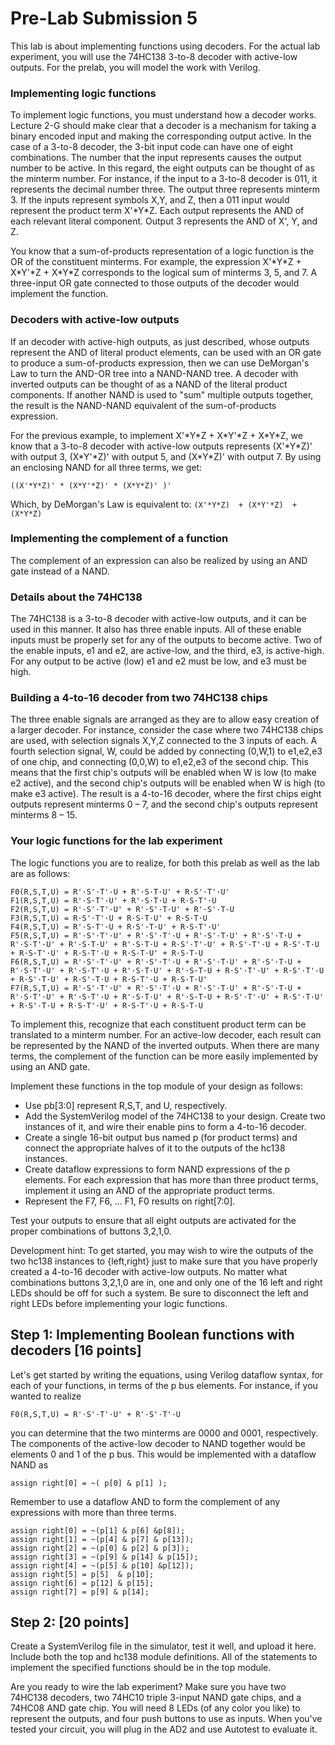# Pre-Lab Submission 5

This lab is about implementing functions using decoders. For the actual lab experiment, you will use the 74HC138 3-to-8 decoder with active-low outputs. For the prelab, you will model the work with Verilog.

### Implementing logic functions

To implement logic functions, you must understand how a decoder works. Lecture 2-G should make clear that a decoder is a mechanism for taking a binary encoded input and making the corresponding output active. In the case of a 3-to-8 decoder, the 3-bit input code can have one of eight combinations. The number that the input represents causes the output number to be active. In this regard, the eight outputs can be thought of as the minterm number. For instance, if the input to a 3-to-8 decoder is 011, it represents the decimal number three. The output three represents minterm 3. If the inputs represent symbols X,Y, and Z, then a 011 input would represent the product term X'\*Y\*Z. Each output represents the AND of each relevant literal component. Output 3 represents the AND of X', Y, and Z.

You know that a sum-of-products representation of a logic function is the OR of the constituent minterms. For example, the expression X'\*Y\*Z + X\*Y'\*Z + X\*Y\*Z corresponds to the logical sum of minterms 3, 5, and 7. A three-input OR gate connected to those outputs of the decoder would implement the function.

### Decoders with active-low outputs

If an decoder with active-high outputs, as just described, whose outputs represent the AND of literal product elements, can be used with an OR gate to produce a sum-of-products expression, then we can use DeMorgan's Law to turn the AND-OR tree into a NAND-NAND tree. A decoder with inverted outputs can be thought of as a NAND of the literal product components. If another NAND is used to "sum" multiple outputs together, the result is the NAND-NAND equivalent of the sum-of-products expression.

For the previous example, to implement X'\*Y\*Z + X\*Y'\*Z + X\*Y\*Z, we know that a 3-to-8 decoder with active-low outputs represents (X'\*Y\*Z)' with output 3, (X\*Y'\*Z)' with output 5, and (X\*Y\*Z)' with output 7. By using an enclosing NAND for all three terms, we get:

`((X'*Y*Z)' * (X*Y'*Z)' * (X*Y*Z)' )'`

Which, by DeMorgan's Law is equivalent to:
	  `(X'*Y*Z)  + (X*Y'*Z)  + (X*Y*Z)`
### Implementing the complement of a function

The complement of an expression can also be realized by using an AND gate instead of a NAND.

### Details about the 74HC138

The 74HC138 is a 3-to-8 decoder with active-low outputs, and it can be used in this manner. It also has three enable inputs. All of these enable inputs must be properly set for any of the outputs to become active. Two of the enable inputs, e1 and e2, are active-low, and the third, e3, is active-high. For any output to be active (low) e1 and e2 must be low, and e3 must be high.

### Building a 4-to-16 decoder from two 74HC138 chips

The three enable signals are arranged as they are to allow easy creation of a larger decoder. For instance, consider the case where two 74HC138 chips are used, with selection signals X,Y,Z connected to the 3 inputs of each. A fourth selection signal, W, could be added by connecting (0,W,1) to e1,e2,e3 of one chip, and connecting (0,0,W) to e1,e2,e3 of the second chip. This means that the first chip's outputs will be enabled when W is low (to make e2 active), and the second chip's outputs will be enabled when W is high (to make e3 active). The result is a 4-to-16 decoder, where the first chips eight outputs represent minterms 0 – 7, and the second chip's outputs represent minterms 8 – 15.

### Your logic functions for the lab experiment

The logic functions you are to realize, for both this prelab as well as the lab are as follows:
```
F0(R,S,T,U) = R'·S'·T'·U + R'·S·T·U' + R·S'·T'·U'
F1(R,S,T,U) = R'·S·T'·U' + R'·S·T·U + R·S·T'·U
F2(R,S,T,U) = R'·S'·T'·U' + R'·S'·T·U' + R'·S'·T·U
F3(R,S,T,U) = R·S'·T'·U + R·S·T·U' + R·S·T·U
F4(R,S,T,U) = R'·S·T'·U + R·S'·T·U' + R·S·T'·U'
F5(R,S,T,U) = R'·S'·T'·U' + R'·S'·T'·U + R'·S'·T·U' + R'·S'·T·U + R'·S·T'·U' + R'·S·T·U' + R'·S·T·U + R·S'·T'·U' + R·S'·T'·U + R·S'·T·U + R·S·T'·U' + R·S·T'·U + R·S·T·U' + R·S·T·U
F6(R,S,T,U) = R'·S'·T'·U' + R'·S'·T'·U + R'·S'·T·U' + R'·S'·T·U + R'·S·T'·U' + R'·S·T'·U + R'·S·T·U' + R'·S·T·U + R·S'·T'·U' + R·S'·T'·U + R·S'·T·U' + R·S'·T·U + R·S·T'·U + R·S·T·U'
F7(R,S,T,U) = R'·S'·T'·U' + R'·S'·T'·U + R'·S'·T·U' + R'·S'·T·U + R'·S·T'·U' + R'·S·T'·U + R'·S·T·U' + R'·S·T·U + R·S'·T'·U' + R·S'·T·U' + R·S'·T·U + R·S·T'·U' + R·S·T'·U + R·S·T·U
```
To implement this, recognize that each constituent product term can be translated to a minterm number. For an active-low decoder, each result can be represented by the NAND of the inverted outputs. When there are many terms, the complement of the function can be more easily implemented by using an AND gate.

Implement these functions in the top module of your design as follows:
- Use pb[3:0] represent R,S,T, and U, respectively.
- Add the SystemVerilog model of the 74HC138 to your design. Create two instances of it, and wire their enable pins to form a 4-to-16 decoder.
- Create a single 16-bit output bus named p (for product terms) and connect the appropriate halves of it to the outputs of the hc138 instances.
- Create dataflow expressions to form NAND expressions of the p elements. For each expression that has more than three product terms, implement it using an AND of the appropriate product terms.
- Represent the F7, F6, ... F1, F0 results on right[7:0].

Test your outputs to ensure that all eight outputs are activated for the proper combinations of buttons 3,2,1,0.

Development hint: To get started, you may wish to wire the outputs of the two hc138 instances to {left,right} just to make sure that you have properly created a 4-to-16 decoder with active-low outputs. No matter what combinations buttons 3,2,1,0 are in, one and only one of the 16 left and right LEDs should be off for such a system. Be sure to disconnect the left and right LEDs before implementing your logic functions.


## Step 1: Implementing Boolean functions with decoders [16 points]

Let's get started by writing the equations, using Verilog dataflow syntax, for each of your functions, in terms of the p bus elements. For instance, if you wanted to realize

`F0(R,S,T,U) = R'·S'·T'·U' + R'·S'·T'·U`

you can determine that the two minterms are 0000 and 0001, respectively. The components of the active-low decoder to NAND together would be elements 0 and 1 of the p bus. This would be implemented with a dataflow NAND as

`assign right[0] = ~( p[0] & p[1] );`

Remember to use a dataflow AND to form the complement of any expressions with more than three terms.
```
assign right[0] = ~(p[1] & p[6] &p[8]);
assign right[1] = ~(p[4] & p[7] & p[13]);
assign right[2] = ~(p[0] & p[2] & p[3]);
assign right[3] = ~(p[9] & p[14] & p[15]);
assign right[4] = ~(p[5] & p[10] &p[12]);
assign right[5] = p[5]  & p[10];
assign right[6] = p[12] & p[15];
assign right[7] = p[9] & p[14];
```

## Step 2: [20 points]

Create a SystemVerilog file in the simulator, test it well, and upload it here. Include both the top and hc138 module definitions. All of the statements to implement the specified functions should be in the top module.

Are you ready to wire the lab experiment? Make sure you have two 74HC138 decoders, two 74HC10 triple 3-input NAND gate chips, and a 74HC08 AND gate chip. You will need 8 LEDs (of any color you like) to represent the outputs, and four push buttons to use as inputs. When you've tested your circuit, you will plug in the AD2 and use Autotest to evaluate it.
